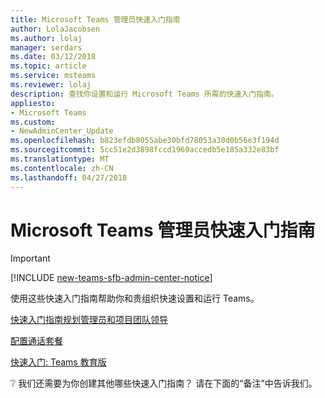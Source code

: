 ```yaml
---
title: Microsoft Teams 管理员快速入门指南
author: LolaJacobsen
ms.author: lolaj
manager: serdars
ms.date: 03/12/2018
ms.topic: article
ms.service: msteams
ms.reviewer: lolaj
description: 查找你设置和运行 Microsoft Teams 所需的快速入门指南。
appliesto:
- Microsoft Teams
ms.custom:
- NewAdminCenter_Update
ms.openlocfilehash: b823efdb8055abe30bfd78053a30d0b56e3f194d
ms.sourcegitcommit: 5cc51e2d3898fccd1969accedb5e185a332e83bf
ms.translationtype: MT
ms.contentlocale: zh-CN
ms.lasthandoff: 04/27/2018
---
```

<a name="quick-start-guides-for-microsoft-teams-admins"></a>Microsoft Teams 管理员快速入门指南
=====================================
> [!IMPORTANT]
> [!INCLUDE [new-teams-sfb-admin-center-notice](includes/new-teams-sfb-admin-center-notice.md)]

使用这些快速入门指南帮助你和贵组织快速设置和运行 Teams。 

[快速入门指南规划管理员和项目团队领导](quick-start-enable-Teams.md)

[配置通话套餐](configuring-teams-calling-quickstartguide.md)

[快速入门: Teams 教育版](teams-quick-start-edu.yml)

:grey_question: 我们还需要为你创建其他哪些快速入门指南？ 请在下面的“备注”中告诉我们。
